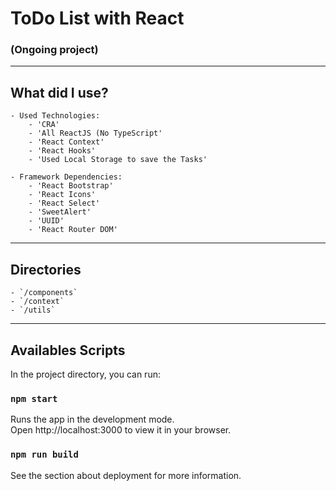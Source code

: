# ToDo List with React

### (Ongoing project)

----------------------------------
## What did I use? 
    - Used Technologies:
        - 'CRA'
        - 'All ReactJS (No TypeScript'
        - 'React Context'
        - 'React Hooks'
        - 'Used Local Storage to save the Tasks'

    - Framework Dependencies:
        - 'React Bootstrap'
        - 'React Icons'
        - 'React Select'
        - 'SweetAlert'
        - 'UUID'
        - 'React Router DOM'

--------------------------------

## Directories
    - `/components`
    - `/context`
    - `/utils`

--------------------------------

## Availables Scripts

In the project directory, you can run:

### `npm start`

Runs the app in the development mode.\
Open http://localhost:3000 to view it in your browser.


### `npm run build`

See the section about deployment for more information.